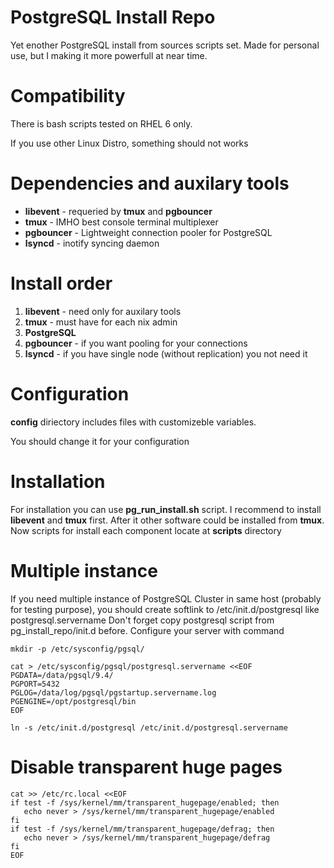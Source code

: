 # PostgreSQL Install Repo
Yet enother PostgreSQL install from sources scripts set.
Made for personal use, but I making it more powerfull at near time.

# Compatibility
There is bash scripts tested on RHEL 6 only.

If you use other Linux Distro, something should not works

# Dependencies and auxilary tools
* __libevent__ - requeried by __tmux__ and __pgbouncer__
* __tmux__ - IMHO best console terminal multiplexer
* __pgbouncer__ - Lightweight connection pooler for PostgreSQL
* __lsyncd__ - inotify syncing daemon

# Install order
1. __libevent__ - need only for auxilary tools
2. __tmux__ - must have for each nix admin
3. __PostgreSQL__
4. __pgbouncer__ - if you want pooling for your connections
5. __lsyncd__ - if you have single node (without replication) you not need it

# Configuration
__config__ diriectory includes files with customizeble variables.

You should change it for your configuration 

# Installation
For installation you can use __pg_run_install.sh__ script.
I recommend to install __libevent__ and __tmux__ first.
After it other software could be installed from __tmux__.
Now scripts for install each component locate at __scripts__ directory

# Multiple instance
If you need multiple instance of PostgreSQL Cluster in same host (probably for testing purpose), you should create softlink to /etc/init.d/postgresql like postgresql.servername
Don't forget copy postgresql script from pg_install_repo/init.d before. Configure your server with command 
```
mkdir -p /etc/sysconfig/pgsql/

cat > /etc/sysconfig/pgsql/postgresql.servername <<EOF
PGDATA=/data/pgsql/9.4/
PGPORT=5432
PGLOG=/data/log/pgsql/pgstartup.servername.log
PGENGINE=/opt/postgresql/bin
EOF

ln -s /etc/init.d/postgresql /etc/init.d/postgresql.servername

```

# Disable transparent huge pages

```
cat >> /etc/rc.local <<EOF
if test -f /sys/kernel/mm/transparent_hugepage/enabled; then
   echo never > /sys/kernel/mm/transparent_hugepage/enabled
fi
if test -f /sys/kernel/mm/transparent_hugepage/defrag; then
   echo never > /sys/kernel/mm/transparent_hugepage/defrag
fi
EOF

```
